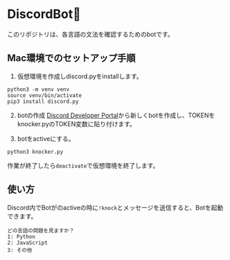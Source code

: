 # DiscordBot🤖

このリポジトリは、各言語の文法を確認するためのbotです。



## Mac環境でのセットアップ手順
1. 仮想環境を作成しdiscord.pyをinstallします。
```
python3 -m venv venv
source venv/bin/activate
pip3 install discord.py
```

2. botの作成
[Discord Developer Portal](https://discord.com/developers/applications/)から新しくbotを作成し、TOKENをknocker.pyのTOKEN変数に貼り付けます。

3. botをactiveにする。
```
python3 knocker.py
```
作業が終了したら`deactivate`で仮想環境を終了します。


## 使い方
Discord内でBotがのactiveの時に`!knock`とメッセージを送信すると、Botを起動できます。
```
どの言語の問題を見ますか？
1: Python
2: JavaScript
3: その他
```
